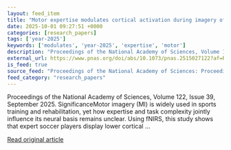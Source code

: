 ```yaml
---
layout: feed_item
title: "Motor expertise modulates cortical activation during imagery of simple and complex actions"
date: 2025-10-01 09:27:51 +0000
categories: [research_papers]
tags: ['year-2025']
keywords: ['modulates', 'year-2025', 'expertise', 'motor']
description: "Proceedings of the National Academy of Sciences, Volume 122, Issue 39, September 2025"
external_url: https://www.pnas.org/doi/abs/10.1073/pnas.2515027122?af=R
is_feed: true
source_feed: "Proceedings of the National Academy of Sciences: Proceedings of the National Academy of Sciences: Table of Contents"
feed_category: "research_papers"
---
```


Proceedings of the National Academy of Sciences, Volume 122, Issue 39, September 2025. SignificanceMotor imagery (MI) is widely used in sports training and rehabilitation, yet how expertise and task complexity jointly influence its neural basis remains unclear. Using fNIRS, this study shows that expert soccer players display lower cortical ...

[Read original article](https://www.pnas.org/doi/abs/10.1073/pnas.2515027122?af=R)
